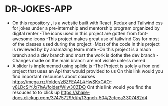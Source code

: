 # DR-JOKES-APP
- On this repository , is a website built with React ,Redux and Tailwind css for jokes under a pre-internship and mentorship program organized by digital renter 
-The icons used in this project are gotten from font-awesome icons 
-This project makes great use of tailwind Css for most of the classes used during the project
-Most of the code in this project is reviewed by by anamazing team mate
-On this project is a maon branch and a dev branch and most the work is dothe the dev branch
-Changes made on the main branch are not visible unless mered 
- A slider is implememed using splide js 
-The Project is solely  a fron end project that uses an Api that would provided to us 
On this link would you find important resources about courses https://mega.nz/folder/zBZFEA4L#HwSKxGAO-y8LDcSiYJx7hA/folder/WIw3CZDQ
Ont this link would you find the resouces to to click up https://share-docs.clickup.com/37475729/d/h/13qnch-504/2cfcea3307482d4
 